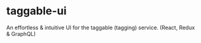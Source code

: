 # taggable-ui
An effortless &amp; intuitive UI for the taggable (tagging) service. (React, Redux &amp; GraphQL)

